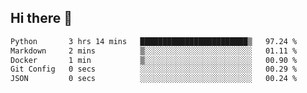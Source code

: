 ## Hi there 👋

<!--START_SECTION:waka-->

```txt
Python       3 hrs 14 mins   ████████████████████████▒   97.24 %
Markdown     2 mins          ▒░░░░░░░░░░░░░░░░░░░░░░░░   01.11 %
Docker       1 min           ▒░░░░░░░░░░░░░░░░░░░░░░░░   00.90 %
Git Config   0 secs          ░░░░░░░░░░░░░░░░░░░░░░░░░   00.29 %
JSON         0 secs          ░░░░░░░░░░░░░░░░░░░░░░░░░   00.24 %
```

<!--END_SECTION:waka-->

